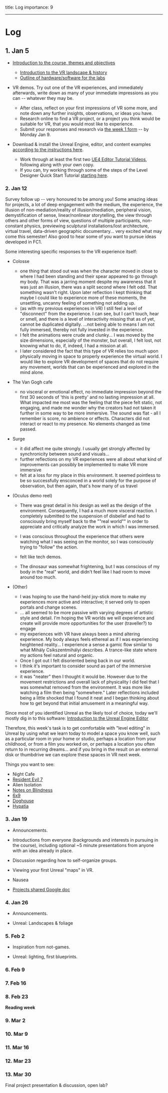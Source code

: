 title: Log
importance: 9

----

# Log

## 1. Jan 5

- [Introduction to the course, themes and objectives](index.html)
	- [Introduction to the VR landscape & history](vr.html)
	- [Outline of hardware/software for the labs](lab.html)

- VR demos. Try out one of the VR experiences, and immediately afterwards, write down as many of your immediate impressions as you can -- whatever they may be.
	- After class, reflect on your first impressions of VR some more, and note down any further insights, observations, or ideas you have.
	- Research online to find a VR project, or a project you think would be suitable for VR, that you would most like to experience. 
	- Submit your responses and research via [the week 1 form](https://docs.google.com/forms/d/e/1FAIpQLSdTvFMQAeuW5IFj6SKBlc0CC-Z8WjBvSorrOrInU8Ej_izBSw/viewform) -- by Monday Jan 9. 

- Download & install the Unreal Engine, editor, and content examples [according to the instructions here](unreal.html). 
	- Work through at least the first two [UE4 Editor Tutorial Videos](https://docs.unrealengine.com/latest/INT/Videos/PLZlv_N0_O1gasd4IcOe9Cx9wHoBB7rxFl/w4XlBKeE46E/index.html), following along with your own copy.
	- If you can, try working through some of the steps of the Level Designer Quick Start Tutorial [starting here](https://docs.unrealengine.com/latest/INT/Videos/PLZlv_N0_O1gak1_FoAJVrEGiLIploeF3F/cl_eoVfNDKU/index.html).

### 2. Jan 12

Survey follow up -- very honoured to be among you! Some amazing ideas for projects, a lot of deep engagement with the medium, the experience, the illusion of non-mediation/reality of illusion/mediation, peripheral vision, demystification of sense, linear/nonlinear storytelling, the view through others  and other forms of view, questions of multiple participants, non-constant physics, previewing sculptural installations/lost architecture, virtual travel, data-driven geographic documentary... very excited what may come this semester! Also good to hear some of you want to pursue ideas developed in FC1.

Some interesting specific responses to the VR experience itself:

- Colosse
	- one thing that stood out was when the character moved in close to where I had been standing and their spear appeared to go through my body.  That was a jarring moment despite my awareness that it was just an illusion, there was a split second where I felt odd.  That something wasn't right.  Upon later reflection I kept thinking that maybe I could like to experience more of these moments, the unsettling, uncanny feeling of something not adding up.
	- (as with my previous experiences in VR) I still feel a level of "disconnect" from the experience. I can see, but I can't touch, hear or smell, and there is a level of interactivity missing that as of yet, cannot be duplicated digitally. ...not being able to means I am not fully immersed, thereby not fully invested in the experience.
	- I felt the animations were crude and clunky... I was moved by the size dimensions, especially of the monster, but overall, I felt lost, not knowing what to do, if, indeed, I had a mission at all. 
	- I later considered the fact that this type of VR relies too much upon physically moving in space to properly experience the virtual world. I would like to explore VR development of spaces that do not require any movement, worlds that can be experienced and explored in the mind alone. 

- The Van Gogh cafe 
	- no visceral or emotional effect, no immediate impression beyond the first 30 seconds of 'this is pretty' and no lasting impression at all. What impacted me most was the feeling that the piece felt static, not engaging, and made me wonder why the creators had not taken it further in some way to be more immersive. The sound was flat - all I remember is score, no ambience or effects. Characters did not interact or react to my presence. No elements changed as time passed.

- Surge 
	- it did affect me quite strongly. I usually get strongly affected by synchronicity between sound and visuals... 
	- further reflections on my VR experiences were all about what kind of improvements can possibly be implemented to make VR more immersive
	- felt at a loss for my place in this environment. It seemed pointless to be so successfully ensconced in a world solely for the purpose of observation, but then again, that's how many of us travel

- (Oculus demo reel) 
	- There was great detail in his design as well as the design of the environment. Consequently, I had a much more visceral reaction. I completely submitted to the suspension of disbelief and had to consciously bring myself back to the ""real world"" in order to appreciate and critically analyze the work in which I was immersed.

	- I was conscious throughout the experience that others were watching what I was seeing on the monitor, so I was consciously trying to "follow" the action. 
	- felt like tech demos. 
	- The dinosaur was somewhat frightening, but I was conscious of my body in the "real" world, and didn't feel like I had room to move around too much. 

- (Other)
	- I was hoping to use the hand-held joy-stick more to make my experiences more active and interactive; it served only to open portals and change scenes. 
	- ... all seemed to be more passive with varying degrees of artistic style and detail. I'm hoping the VR worlds we will experience and create will provide more opportunities for the user (traveller?) to engage
	- my experiences with VR have always been a mind altering experience. My body always feels ethereal as if I was experiencing heightened reality... I experience a sense a gamic flow similar to what Mihály Csíkszentmihályi describes. A trance-like state where my actions feel natural and organic.
	- Once I got out I felt disoriented being back in our world. 
	- I think it's important to consider sound as part of the immersive experience. 
	- it was "neater" then I thought it would be. However due to the movement restrictions and overall lack of physicality I did feel that I was somewhat removed from the environment. It was more like watching a film then being "somewhere." Later reflections included being a little shocked that I found it neat and I began thinking about how to get beyond that initial amusement in a meaningful way.
	

Since most of you identified Unreal as the likely tool of choice, today we'll mostly dig in to this software: [Introduction to the Unreal Engine Editor](unreal.html)

Therefore, this week's task is to get comfortable with "level editing" in Unreal by using what we learn today to model a space you know well, such as a particular room in your home or studio, perhaps a location from your childhood, or from a film you worked on, or perhaps a location you often return to in recurring dreams...  and if you bring in the result on an external disk or thumbdrive we can explore these spaces in VR next week. 

Things you want to see:
- Night Cafe
- [Resident Evil 7](https://www.youtube.com/watch?v=p-WFOJK7h4g)
- Alien Isolation
- [Notes on Blindness](http://www.notesonblindness.co.uk/vr/)
- [6x9](https://www.theguardian.com/world/ng-interactive/2016/apr/27/6x9-a-virtual-experience-of-solitary-confinement)
- [Doghouse](http://thecreatorsproject.vice.com/blog/virtual-reality-film-installation-puts-a-disassociative-twist-on-awkward-family-dinners)
- [Hypatia](http://timefirevr.com/#hypatia)


### 3. Jan 19

- Announcements.

- Introductions from everyone (backgrounds and interests in pursuing in the course), including optional ~5 minute presentations from anyone with an idea already in place.
- Discussion regarding how to self-organize groups.

- Viewing your first Unreal "maps" in VR.

- Nausea

- [Projects shared Google doc](https://docs.google.com/document/d/1_gRshxJ3okTv0ntoa-_3kIqzgqwKZY8qTuicOCxOS-k/edit)

### 4. Jan 26

- Announcements.

- Unreal: Landscapes & foliage

### 5. Feb 2

- Inspiration from not-games.

- Unreal: lighting, first blueprints.

### 6. Feb 9

### 7. Feb 16

### 8. Feb 23

**Reading week**

### 9. Mar 2 

### 10. Mar 9 

### 11. Mar 16
 
### 12. Mar 23

### 13. Mar 30

Final project presentation & discussion, open lab?

<!--

## Schedule

Content may vary from this plan according to needs of progress and interests of students.




Scenarios, 
Maps/flowcharts

(Groups?)

Rough out

Milestones

Create a surround video of the world, and/or a mixed reality video

Final build

-->
